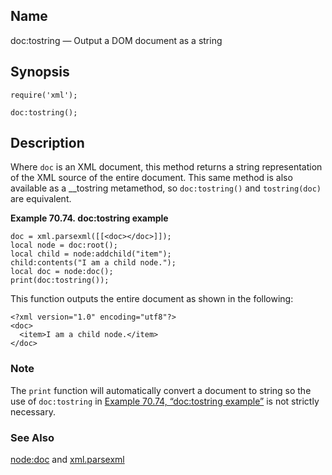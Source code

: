 <a name="lua.ref.xml.doc_tostring"></a>
## Name

doc:tostring — Output a DOM document as a string

<a name="idp19355232"></a>
## Synopsis

`require('xml');`

`doc:tostring();`

<a name="idp19358192"></a>
## Description

Where `doc` is an XML document, this method returns a string representation of the XML source of the entire document. This same method is also available as a __tostring metamethod, so `doc:tostring()` and `tostring(doc)` are equivalent.

<a name="lua.ref.xml.doc_tostring.example"></a>

**Example 70.74. doc:tostring example**

```
doc = xml.parsexml([[<doc></doc>]]);
local node = doc:root();
local child = node:addchild("item");
child:contents("I am a child node.");
local doc = node:doc();
print(doc:tostring());
```

This function outputs the entire document as shown in the following:

```
<?xml version="1.0" encoding="utf8"?>
<doc>
  <item>I am a child node.</item>
</doc>
```

### Note

The `print` function will automatically convert a document to string so the use of `doc:tostring` in [Example 70.74, “doc:tostring example”](lua.ref.xml.doc_tostring#lua.ref.xml.doc_tostring.example "Example 70.74. doc:tostring example") is not strictly necessary.

<a name="idp19367104"></a>
### See Also

[node:doc](lua.ref.xml.node_doc "node:doc") and [xml.parsexml](lua.ref.xml.parsexml.php "xml.parsexml")
